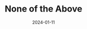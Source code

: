 ---
title: "None of the Above"
maker: "Travis Alabanza"
rating:
identifier: "1417887261"
medium: "Book"
date: 2024-01-11
---